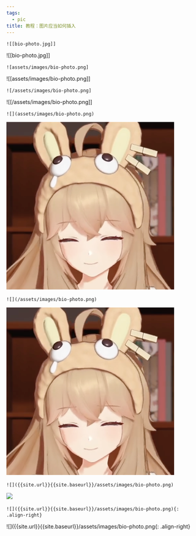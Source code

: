 ```yaml
---
tags:
  - pic
title: 教程：图片应当如何插入
---
```


```
![[bio-photo.jpg]]
```

![[bio-photo.jpg]]

```
![assets/images/bio-photo.png]
```

![[assets/images/bio-photo.png]]

```
![/assets/images/bio-photo.png]
```

![[/assets/images/bio-photo.png]]

```
![](assets/images/bio-photo.png)
```

![](assets/images/bio-photo.png)

```
![](/assets/images/bio-photo.png)
```

![](/assets/images/bio-photo.png)

```
![]({{site.url}}{{site.baseurl}}/assets/images/bio-photo.png)
```

![]({{site.url}}{{site.baseurl}}/assets/images/bio-photo.png)

```
![]({{site.url}}{{site.baseurl}}/assets/images/bio-photo.png){: .align-right}
```

![]({{site.url}}{{site.baseurl}}/assets/images/bio-photo.png{: .align-right}
